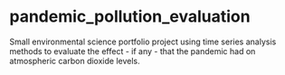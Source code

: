 # pandemic_pollution_evaluation
Small environmental science portfolio project using time series analysis methods to evaluate the effect - if any - that the pandemic had on atmospheric carbon dioxide levels.
